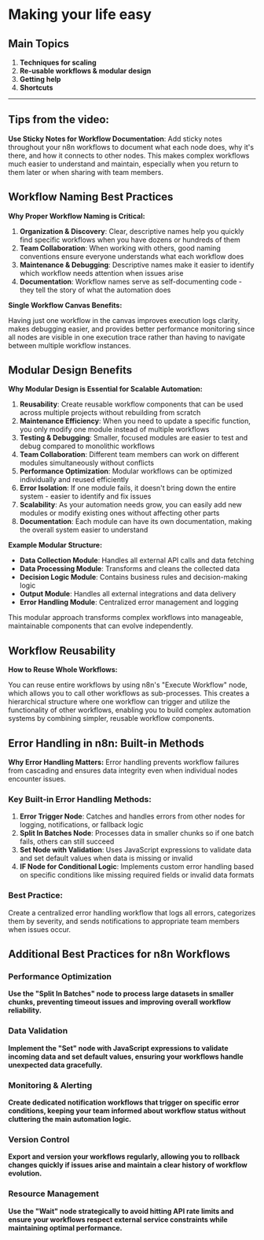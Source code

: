 # Making your life easy

## Main Topics

1. **Techniques for scaling**
2. **Re-usable workflows & modular design**
3. **Getting help**
4. **Shortcuts**

---

## Tips from the video:

**Use Sticky Notes for Workflow Documentation**: Add sticky notes throughout your n8n workflows to document what each node does, why it's there, and how it connects to other nodes. This makes complex workflows much easier to understand and maintain, especially when you return to them later or when sharing with team members.

## Workflow Naming Best Practices

**Why Proper Workflow Naming is Critical:**

1. **Organization & Discovery**: Clear, descriptive names help you quickly find specific workflows when you have dozens or hundreds of them
2. **Team Collaboration**: When working with others, good naming conventions ensure everyone understands what each workflow does
3. **Maintenance & Debugging**: Descriptive names make it easier to identify which workflow needs attention when issues arise
4. **Documentation**: Workflow names serve as self-documenting code - they tell the story of what the automation does

**Single Workflow Canvas Benefits:**

Having just one workflow in the canvas improves execution logs clarity, makes debugging easier, and provides better performance monitoring since all nodes are visible in one execution trace rather than having to navigate between multiple workflow instances.


## Modular Design Benefits

**Why Modular Design is Essential for Scalable Automation:**

1. **Reusability**: Create reusable workflow components that can be used across multiple projects without rebuilding from scratch
2. **Maintenance Efficiency**: When you need to update a specific function, you only modify one module instead of multiple workflows
3. **Testing & Debugging**: Smaller, focused modules are easier to test and debug compared to monolithic workflows
4. **Team Collaboration**: Different team members can work on different modules simultaneously without conflicts
5. **Performance Optimization**: Modular workflows can be optimized individually and reused efficiently
6. **Error Isolation**: If one module fails, it doesn't bring down the entire system - easier to identify and fix issues
7. **Scalability**: As your automation needs grow, you can easily add new modules or modify existing ones without affecting other parts
8. **Documentation**: Each module can have its own documentation, making the overall system easier to understand

**Example Modular Structure:**

- **Data Collection Module**: Handles all external API calls and data fetching
- **Data Processing Module**: Transforms and cleans the collected data
- **Decision Logic Module**: Contains business rules and decision-making logic
- **Output Module**: Handles all external integrations and data delivery
- **Error Handling Module**: Centralized error management and logging

This modular approach transforms complex workflows into manageable, maintainable components that can evolve independently.

## Workflow Reusability

**How to Reuse Whole Workflows:**

You can reuse entire workflows by using n8n's "Execute Workflow" node, which allows you to call other workflows as sub-processes. This creates a hierarchical structure where one workflow can trigger and utilize the functionality of other workflows, enabling you to build complex automation systems by combining simpler, reusable workflow components.

## Error Handling in n8n: Built-in Methods

**Why Error Handling Matters:**
Error handling prevents workflow failures from cascading and ensures data integrity even when individual nodes encounter issues.

### Key Built-in Error Handling Methods:

1. **Error Trigger Node**: Catches and handles errors from other nodes for logging, notifications, or fallback logic
2. **Split In Batches Node**: Processes data in smaller chunks so if one batch fails, others can still succeed
3. **Set Node with Validation**: Uses JavaScript expressions to validate data and set default values when data is missing or invalid
4. **IF Node for Conditional Logic**: Implements custom error handling based on specific conditions like missing required fields or invalid data formats

### Best Practice:

Create a centralized error handling workflow that logs all errors, categorizes them by severity, and sends notifications to appropriate team members when issues occur.


## Additional Best Practices for n8n Workflows

### Performance Optimization

**Use the "Split In Batches" node to process large datasets in smaller chunks, preventing timeout issues and improving overall workflow reliability.**

### Data Validation

**Implement the "Set" node with JavaScript expressions to validate incoming data and set default values, ensuring your workflows handle unexpected data gracefully.**

### Monitoring & Alerting

**Create dedicated notification workflows that trigger on specific error conditions, keeping your team informed about workflow status without cluttering the main automation logic.**

### Version Control

**Export and version your workflows regularly, allowing you to rollback changes quickly if issues arise and maintain a clear history of workflow evolution.**

### Resource Management

**Use the "Wait" node strategically to avoid hitting API rate limits and ensure your workflows respect external service constraints while maintaining optimal performance.**
